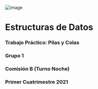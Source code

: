    ![image](https://user-images.githubusercontent.com/70109000/119438101-d581e000-bcf5-11eb-9bc8-539a961f8365.png)

# **Estructuras de Datos**
### Trabajo Práctico: Pilas y Colas

### Grupo 1
### Comisión B (Turno Noche)
### Primer Cuatrimestre 2021
